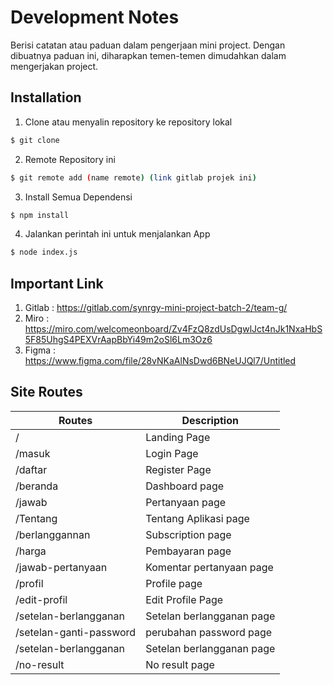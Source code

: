 # Development Notes #
Berisi catatan atau paduan dalam pengerjaan mini project. Dengan dibuatnya paduan ini, diharapkan temen-temen dimudahkan dalam mengerjakan project.


## Installation ##
1. Clone atau menyalin repository ke repository lokal
``` bash
$ git clone 
```
2. Remote Repository ini
``` bash
$ git remote add (name remote) (link gitlab projek ini)
```
3. Install Semua Dependensi
``` bash
$ npm install
```
4. Jalankan perintah ini untuk menjalankan App
``` bash
$ node index.js
```

## Important Link ##
1. Gitlab : https://gitlab.com/synrgy-mini-project-batch-2/team-g/
2. Miro : https://miro.com/welcomeonboard/Zv4FzQ8zdUsDgwlJct4nJk1NxaHbS5F85UhgS4PEXVrAapBbYi49m2oSl6Lm3Oz6
3. Figma : https://www.figma.com/file/28vNKaAlNsDwd6BNeUJQl7/Untitled

## Site Routes ##
| Routes | Description | 
| ------ | ----------- | 
| / | Landing Page | 
| /masuk | Login Page | 
| /daftar | Register Page | 
| /beranda | Dashboard page | 
| /jawab | Pertanyaan page | 
| /Tentang | Tentang Aplikasi page | 
| /berlanggannan | Subscription page | 
| /harga | Pembayaran page | 
| /jawab-pertanyaan | Komentar pertanyaan page | 
| /profil | Profile page | 
| /edit-profil | Edit Profile Page | 
| /setelan-berlangganan | Setelan berlangganan page |
| /setelan-ganti-password | perubahan password page |
| /setelan-berlangganan | Setelan berlangganan page |
| /no-result | No result page |
 